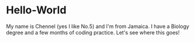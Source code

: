 # Hello-World
My name is Chennel (yes I like No.5) and I'm from Jamaica. I have a Biology degree and a few months of coding practice. Let's see where this goes!

